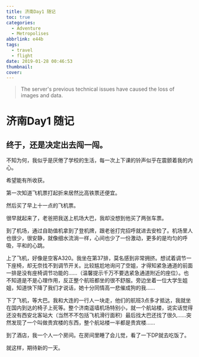 ```yaml
---
title: 济南Day1 随记
toc: true
categories:
  - Adventure
  - Metropolises
abbrlink: e44b
tags:
  - travel
  - flight
date: 2019-01-28 00:46:53
thumbnail:
cover:
---
```



> The server's previous technical issues have caused the loss of images and data.

# 济南Day1 随记

## 终于，还是决定出去闯一闯。

不知为何，我似乎是厌倦了学校的生活，每一次上下课的铃声似乎在震颤着我的内心。

希望能有所收获。




第一次知道飞机票打起折来居然比高铁票还便宜。

然后买了早上十一点的飞机票。



很早就起来了，老爸把我送上机场大巴，我却没想到他买了两张车票。

到了机场，通过自助值机拿到了登机牌，跟老爸打完招呼就进去安检了。机场里人也很少，很安静，就像细水流淌一样，心间也少了一份激动，更多的是均匀的呼吸，平和的心跳。

上了飞机，好像是空客A320。我坐在第37排，莫名感到非常拥挤。想试着调节一下座椅，却无奈找不到调节开关。比较尴尬地询问了空姐，才得知紧急通道的前面一排是没有座椅调节功能的……（温馨提示千万不要选紧急通道附近的座位）。也不知道是不是心理作用，反正整个航班都坐的很不舒服。旁边坐着一位大学生姐姐，知道快下降了我们才说话，她十分同情高一悲催成狗的我……

下了飞机，等大巴。我和大连的一行人一块走，他们的航班3点多才抵达，我就坐在国内到达的椅子上死等。整个济南遥墙机场特别小，就一个航站楼，说实话觉得还没有西安北客站大（当然不不包括飞机滑行面积）最后找大巴还找了很久……突然发现了一个叫做贵宾楼的东西，整个航站楼一半都是贵宾楼……

到了酒店，我一个人一个房间。在房间里睡了会儿觉，看了一下DP就去吃饭了。

就这样，期待新的一天。
